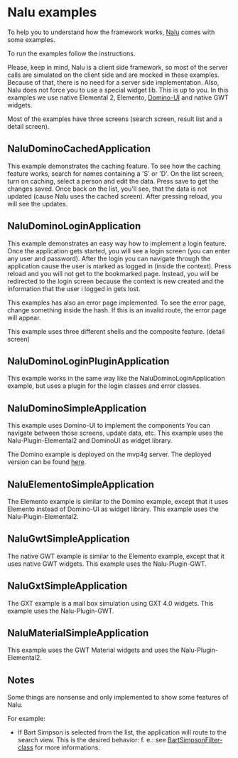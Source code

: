 # Nalu examples
To help you to understand how the framework works, [Nalu](https://github.com/NaluKit/nalu) comes with some examples.

To run the examples follow the instructions.

Please, keep in mind, Nalu is a client side framework, so most of the server calls are simulated on the client side and are mocked in these examples. Because of that, there is no need for a server side implementation. Also, Nalu does not force you to use a special widget lib. This is up to you. In this examples we use native Elemental 2, Elemento, [Domino-UI](https://github.com/DominoKit/domino-ui) and native GWT widgets.

Most of the examples have three screens (search screen, result list and a detail screen).

## NaluDominoCachedApplication
This example demonstrates the caching feature. To see how the caching feature works, search for names containing a 'S' or 'D'. On the list screen, turn on caching, select a person and edit the data. Press save to get the changes saved. Once back on the list, you'll see, that the data is not updated (cause Nalu uses the cached screen). After pressing reload, you will see the updates.

## NaluDominoLoginApplication
This example demonstrates an easy way how to implement a login feature. Once the application gets started, you will see a login screen (you can enter any user and password). After the login you can navigate through the application cause the user is marked as logged in (inside the context). Press reload and you will not get to the bookmarked page. Instead, you will be redirected to the login screen because the context is new created and the information that the user i logged in gets lost. 

This examples has also an error page implemented. To see the error page, change something inside the hash. If this is an invalid route, the error page will appear. 

This example uses three different shells and the composite feature. (detail screen)

## NaluDominoLoginPluginApplication
This example works in the same way like the NaluDominoLoginApplication example, but uses a plugin for the login classes and error classes.

## NaluDominoSimpleApplication
This example uses Domino-UI to implement the components You can navigate between those screens, update data, etc. This example uses the Nalu-Plugin-Elemental2 and DominoUI as widget library. 

The Domino example is deployed on the mvp4g server. The deployed version can be found [here](http://www.mvp4g.org/NaluDominoSimpleApplication-1.0.0/index.html).

## NaluElementoSimpleApplication
The Elemento example is similar to the Domino example, except that it uses Elemento instead of Domino-UI as widget library. This example uses the Nalu-Plugin-Elemental2. 

## NaluGwtSimpleApplication
The native GWT example is similar to the Elemento example, except that it uses native GWT widgets. This example uses the Nalu-Plugin-GWT. 

## NaluGxtSimpleApplication
The GXT example is a mail box simulation using GXT 4.0 widgets. This example uses the Nalu-Plugin-GWT. 

## NaluMaterialSimpleApplication
This example uses the GWT Material widgets and uses the Nalu-Plugin-Elemental2. 

## Notes

Some things are nonsense and only implemented to show some features of Nalu.

For example: 
* If Bart Simpson is selected from the list, the application will route to the search view. This is the desired behavior: f. e.: see [BartSimpsonFilter-class](https://github.com/nalukit/nalu-examples/blob/master/NaluDominoSimpleApplication/src/main/java/de/gishmo/gwt/example/nalu/simpleapplication/client/filters/BartSimpsonFilter.java) for more informations.
